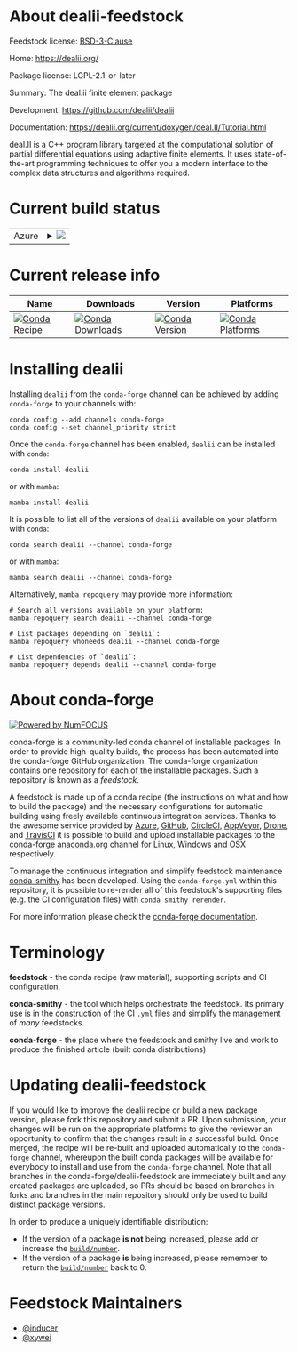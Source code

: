 About dealii-feedstock
======================

Feedstock license: [BSD-3-Clause](https://github.com/conda-forge/dealii-feedstock/blob/main/LICENSE.txt)

Home: https://dealii.org/

Package license: LGPL-2.1-or-later

Summary: The deal.ii finite element package

Development: https://github.com/dealii/dealii

Documentation: https://dealii.org/current/doxygen/deal.II/Tutorial.html

deal.II is a C++ program library targeted at the computational solution of
partial differential equations using adaptive finite elements. It uses
state-of-the-art programming techniques to offer you a modern interface to
the complex data structures and algorithms required.


Current build status
====================


<table>
    
  <tr>
    <td>Azure</td>
    <td>
      <details>
        <summary>
          <a href="https://dev.azure.com/conda-forge/feedstock-builds/_build/latest?definitionId=6667&branchName=main">
            <img src="https://dev.azure.com/conda-forge/feedstock-builds/_apis/build/status/dealii-feedstock?branchName=main">
          </a>
        </summary>
        <table>
          <thead><tr><th>Variant</th><th>Status</th></tr></thead>
          <tbody><tr>
              <td>linux_64_python3.10.____cpython</td>
              <td>
                <a href="https://dev.azure.com/conda-forge/feedstock-builds/_build/latest?definitionId=6667&branchName=main">
                  <img src="https://dev.azure.com/conda-forge/feedstock-builds/_apis/build/status/dealii-feedstock?branchName=main&jobName=linux&configuration=linux%20linux_64_python3.10.____cpython" alt="variant">
                </a>
              </td>
            </tr><tr>
              <td>linux_64_python3.11.____cpython</td>
              <td>
                <a href="https://dev.azure.com/conda-forge/feedstock-builds/_build/latest?definitionId=6667&branchName=main">
                  <img src="https://dev.azure.com/conda-forge/feedstock-builds/_apis/build/status/dealii-feedstock?branchName=main&jobName=linux&configuration=linux%20linux_64_python3.11.____cpython" alt="variant">
                </a>
              </td>
            </tr><tr>
              <td>linux_64_python3.12.____cpython</td>
              <td>
                <a href="https://dev.azure.com/conda-forge/feedstock-builds/_build/latest?definitionId=6667&branchName=main">
                  <img src="https://dev.azure.com/conda-forge/feedstock-builds/_apis/build/status/dealii-feedstock?branchName=main&jobName=linux&configuration=linux%20linux_64_python3.12.____cpython" alt="variant">
                </a>
              </td>
            </tr><tr>
              <td>linux_64_python3.13.____cp313</td>
              <td>
                <a href="https://dev.azure.com/conda-forge/feedstock-builds/_build/latest?definitionId=6667&branchName=main">
                  <img src="https://dev.azure.com/conda-forge/feedstock-builds/_apis/build/status/dealii-feedstock?branchName=main&jobName=linux&configuration=linux%20linux_64_python3.13.____cp313" alt="variant">
                </a>
              </td>
            </tr><tr>
              <td>linux_64_python3.9.____cpython</td>
              <td>
                <a href="https://dev.azure.com/conda-forge/feedstock-builds/_build/latest?definitionId=6667&branchName=main">
                  <img src="https://dev.azure.com/conda-forge/feedstock-builds/_apis/build/status/dealii-feedstock?branchName=main&jobName=linux&configuration=linux%20linux_64_python3.9.____cpython" alt="variant">
                </a>
              </td>
            </tr><tr>
              <td>osx_64_python3.10.____cpython</td>
              <td>
                <a href="https://dev.azure.com/conda-forge/feedstock-builds/_build/latest?definitionId=6667&branchName=main">
                  <img src="https://dev.azure.com/conda-forge/feedstock-builds/_apis/build/status/dealii-feedstock?branchName=main&jobName=osx&configuration=osx%20osx_64_python3.10.____cpython" alt="variant">
                </a>
              </td>
            </tr><tr>
              <td>osx_64_python3.11.____cpython</td>
              <td>
                <a href="https://dev.azure.com/conda-forge/feedstock-builds/_build/latest?definitionId=6667&branchName=main">
                  <img src="https://dev.azure.com/conda-forge/feedstock-builds/_apis/build/status/dealii-feedstock?branchName=main&jobName=osx&configuration=osx%20osx_64_python3.11.____cpython" alt="variant">
                </a>
              </td>
            </tr><tr>
              <td>osx_64_python3.12.____cpython</td>
              <td>
                <a href="https://dev.azure.com/conda-forge/feedstock-builds/_build/latest?definitionId=6667&branchName=main">
                  <img src="https://dev.azure.com/conda-forge/feedstock-builds/_apis/build/status/dealii-feedstock?branchName=main&jobName=osx&configuration=osx%20osx_64_python3.12.____cpython" alt="variant">
                </a>
              </td>
            </tr><tr>
              <td>osx_64_python3.13.____cp313</td>
              <td>
                <a href="https://dev.azure.com/conda-forge/feedstock-builds/_build/latest?definitionId=6667&branchName=main">
                  <img src="https://dev.azure.com/conda-forge/feedstock-builds/_apis/build/status/dealii-feedstock?branchName=main&jobName=osx&configuration=osx%20osx_64_python3.13.____cp313" alt="variant">
                </a>
              </td>
            </tr><tr>
              <td>osx_64_python3.9.____cpython</td>
              <td>
                <a href="https://dev.azure.com/conda-forge/feedstock-builds/_build/latest?definitionId=6667&branchName=main">
                  <img src="https://dev.azure.com/conda-forge/feedstock-builds/_apis/build/status/dealii-feedstock?branchName=main&jobName=osx&configuration=osx%20osx_64_python3.9.____cpython" alt="variant">
                </a>
              </td>
            </tr>
          </tbody>
        </table>
      </details>
    </td>
  </tr>
</table>

Current release info
====================

| Name | Downloads | Version | Platforms |
| --- | --- | --- | --- |
| [![Conda Recipe](https://img.shields.io/badge/recipe-dealii-green.svg)](https://anaconda.org/conda-forge/dealii) | [![Conda Downloads](https://img.shields.io/conda/dn/conda-forge/dealii.svg)](https://anaconda.org/conda-forge/dealii) | [![Conda Version](https://img.shields.io/conda/vn/conda-forge/dealii.svg)](https://anaconda.org/conda-forge/dealii) | [![Conda Platforms](https://img.shields.io/conda/pn/conda-forge/dealii.svg)](https://anaconda.org/conda-forge/dealii) |

Installing dealii
=================

Installing `dealii` from the `conda-forge` channel can be achieved by adding `conda-forge` to your channels with:

```
conda config --add channels conda-forge
conda config --set channel_priority strict
```

Once the `conda-forge` channel has been enabled, `dealii` can be installed with `conda`:

```
conda install dealii
```

or with `mamba`:

```
mamba install dealii
```

It is possible to list all of the versions of `dealii` available on your platform with `conda`:

```
conda search dealii --channel conda-forge
```

or with `mamba`:

```
mamba search dealii --channel conda-forge
```

Alternatively, `mamba repoquery` may provide more information:

```
# Search all versions available on your platform:
mamba repoquery search dealii --channel conda-forge

# List packages depending on `dealii`:
mamba repoquery whoneeds dealii --channel conda-forge

# List dependencies of `dealii`:
mamba repoquery depends dealii --channel conda-forge
```


About conda-forge
=================

[![Powered by
NumFOCUS](https://img.shields.io/badge/powered%20by-NumFOCUS-orange.svg?style=flat&colorA=E1523D&colorB=007D8A)](https://numfocus.org)

conda-forge is a community-led conda channel of installable packages.
In order to provide high-quality builds, the process has been automated into the
conda-forge GitHub organization. The conda-forge organization contains one repository
for each of the installable packages. Such a repository is known as a *feedstock*.

A feedstock is made up of a conda recipe (the instructions on what and how to build
the package) and the necessary configurations for automatic building using freely
available continuous integration services. Thanks to the awesome service provided by
[Azure](https://azure.microsoft.com/en-us/services/devops/), [GitHub](https://github.com/),
[CircleCI](https://circleci.com/), [AppVeyor](https://www.appveyor.com/),
[Drone](https://cloud.drone.io/welcome), and [TravisCI](https://travis-ci.com/)
it is possible to build and upload installable packages to the
[conda-forge](https://anaconda.org/conda-forge) [anaconda.org](https://anaconda.org/)
channel for Linux, Windows and OSX respectively.

To manage the continuous integration and simplify feedstock maintenance
[conda-smithy](https://github.com/conda-forge/conda-smithy) has been developed.
Using the ``conda-forge.yml`` within this repository, it is possible to re-render all of
this feedstock's supporting files (e.g. the CI configuration files) with ``conda smithy rerender``.

For more information please check the [conda-forge documentation](https://conda-forge.org/docs/).

Terminology
===========

**feedstock** - the conda recipe (raw material), supporting scripts and CI configuration.

**conda-smithy** - the tool which helps orchestrate the feedstock.
                   Its primary use is in the construction of the CI ``.yml`` files
                   and simplify the management of *many* feedstocks.

**conda-forge** - the place where the feedstock and smithy live and work to
                  produce the finished article (built conda distributions)


Updating dealii-feedstock
=========================

If you would like to improve the dealii recipe or build a new
package version, please fork this repository and submit a PR. Upon submission,
your changes will be run on the appropriate platforms to give the reviewer an
opportunity to confirm that the changes result in a successful build. Once
merged, the recipe will be re-built and uploaded automatically to the
`conda-forge` channel, whereupon the built conda packages will be available for
everybody to install and use from the `conda-forge` channel.
Note that all branches in the conda-forge/dealii-feedstock are
immediately built and any created packages are uploaded, so PRs should be based
on branches in forks and branches in the main repository should only be used to
build distinct package versions.

In order to produce a uniquely identifiable distribution:
 * If the version of a package **is not** being increased, please add or increase
   the [``build/number``](https://docs.conda.io/projects/conda-build/en/latest/resources/define-metadata.html#build-number-and-string).
 * If the version of a package **is** being increased, please remember to return
   the [``build/number``](https://docs.conda.io/projects/conda-build/en/latest/resources/define-metadata.html#build-number-and-string)
   back to 0.

Feedstock Maintainers
=====================

* [@inducer](https://github.com/inducer/)
* [@xywei](https://github.com/xywei/)

